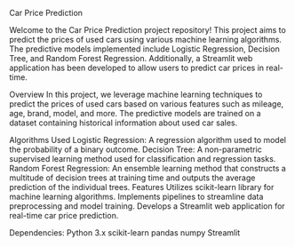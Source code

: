 Car Price Prediction

Welcome to the Car Price Prediction project repository! This project aims to predict the prices of used cars using various machine learning algorithms. The predictive models implemented include Logistic Regression, Decision Tree, and Random Forest Regression. Additionally, a Streamlit web application has been developed to allow users to predict car prices in real-time.

Overview
In this project, we leverage machine learning techniques to predict the prices of used cars based on various features such as mileage, age, brand, model, and more. The predictive models are trained on a dataset containing historical information about used car sales.

Algorithms Used
Logistic Regression: A regression algorithm used to model the probability of a binary outcome.
Decision Tree: A non-parametric supervised learning method used for classification and regression tasks.
Random Forest Regression: An ensemble learning method that constructs a multitude of decision trees at training time and outputs the average prediction of the individual trees.
Features
Utilizes scikit-learn library for machine learning algorithms.
Implements pipelines to streamline data preprocessing and model training.
Develops a Streamlit web application for real-time car price prediction.

Dependencies:
Python 3.x
scikit-learn
pandas
numpy
Streamlit

